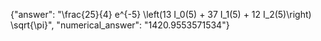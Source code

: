 {"answer": "\\frac{25}{4} e^{-5} \\left(13 I_0(5) + 37 I_1(5) + 12 I_2(5)\\right) \\sqrt{\\pi}", "numerical_answer": "1420.9553571534"}
